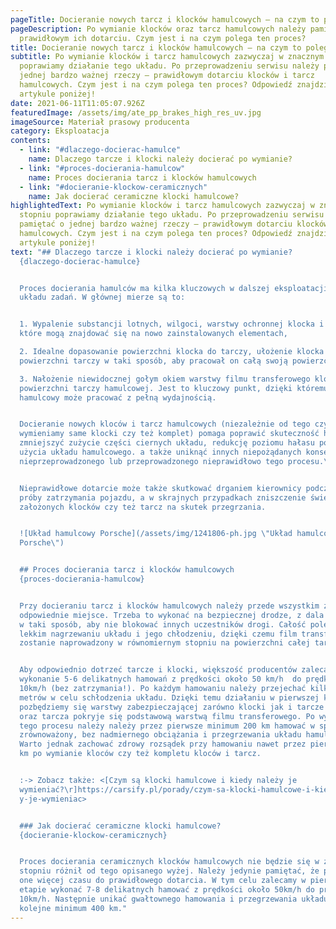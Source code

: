 ```yaml
---
pageTitle: Docieranie nowych tarcz i klocków hamulcowych – na czym to polega
pageDescription: Po wymianie klocków oraz tarcz hamulcowych należy pamiętać
  prawidłowym ich dotarciu. Czym jest i na czym polega ten proces?
title: Docieranie nowych tarcz i klocków hamulcowych – na czym to polega
subtitle: Po wymianie klocków i tarcz hamulcowych zazwyczaj w znacznym stopniu
  poprawiamy działanie tego układu. Po przeprowadzeniu serwisu należy pamiętać o
  jednej bardzo ważnej rzeczy – prawidłowym dotarciu klocków i tarcz
  hamulcowych. Czym jest i na czym polega ten proces? Odpowiedź znajdziesz w
  artykule poniżej!
date: 2021-06-11T11:05:07.926Z
featuredImage: /assets/img/ate_pp_brakes_high_res_uv.jpg
imageSource: Materiał prasowy producenta
category: Eksploatacja
contents:
  - link: "#dlaczego-docierac-hamulce"
    name: Dlaczego tarcze i klocki należy docierać po wymianie?
  - link: "#proces-docierania-hamulcow"
    name: Proces docierania tarcz i klocków hamulcowych
  - link: "#docieranie-klockow-ceramicznych"
    name: Jak docierać ceramiczne klocki hamulcowe?
highlightedText: Po wymianie klocków i tarcz hamulcowych zazwyczaj w znacznym
  stopniu poprawiamy działanie tego układu. Po przeprowadzeniu serwisu należy
  pamiętać o jednej bardzo ważnej rzeczy – prawidłowym dotarciu klocków i tarcz
  hamulcowych. Czym jest i na czym polega ten proces? Odpowiedź znajdziesz w
  artykule poniżej!
text: "## Dlaczego tarcze i klocki należy docierać po wymianie?
  {dlaczego-docierac-hamulce}


  Proces docierania hamulców ma kilka kluczowych w dalszej eksploatacji całego
  układu zadań. W głównej mierze są to:


  1. Wypalenie substancji lotnych, wilgoci, warstwy ochronnej klocka i tarczy,
  które mogą znajdować się na nowo zainstalowanych elementach,

  2. Idealne dopasowanie powierzchni klocka do tarczy, ułożenie klocka do
  powierzchni tarczy w taki sposób, aby pracował on całą swoją powierzchnią,

  3. Nałożenie niewidocznej gołym okiem warstwy filmu transferowego klocka na
  powierzchni tarczy hamulcowej. Jest to kluczowy punkt, dzięki któremu układ
  hamulcowy może pracować z pełną wydajnością.


  Docieranie nowych kloców i tarcz hamulcowych (niezależnie od tego czy
  wymieniamy same klocki czy też komplet) pomaga poprawić skuteczność hamowania,
  zmniejszyć zużycie części ciernych układu, redukcję poziomu hałasu podczas
  użycia układu hamulcowego. a także uniknąć innych niepożądanych konsekwencji
  nieprzeprowadzonego lub przeprowadzonego nieprawidłowo tego procesu.\ 


  Nieprawidłowe dotarcie może także skutkować drganiem kierownicy podczas
  próby zatrzymania pojazdu, a w skrajnych przypadkach zniszczenie świeżo
  założonych klocków czy też tarcz na skutek przegrzania.


  ![Układ hamulcowy Porsche](/assets/img/1241806-ph.jpg \"Układ hamulcowy
  Porsche\")


  ## Proces docierania tarcz i klocków hamulcowych
  {proces-docierania-hamulcow}


  Przy docieraniu tarcz i klocków hamulcowych należy przede wszystkim zabrać o
  odpowiednie miejsce. Trzeba to wykonać na bezpiecznej drodze, z dala od ruchu
  w taki sposób, aby nie blokować innych uczestników drogi. Całość polega na
  lekkim nagrzewaniu układu i jego chłodzeniu, dzięki czemu film transferowy
  zostanie naprowadzony w równomiernym stopniu na powierzchni całej tarczy.\ 


  Aby odpowiednio dotrzeć tarcze i klocki, większość producentów zaleca
  wykonanie 5-6 delikatnych hamowań z prędkości około 50 km/h  do prędkości
  10km/h (bez zatrzymania!). Po każdym hamowaniu należy przejechać kilkaset
  metrów w celu schłodzenia układu. Dzięki temu działaniu w pierwszej kolejności
  pozbędziemy się warstwy zabezpieczającej zarówno klocki jak i tarcze hamulcowe
  oraz tarcza pokryje się podstawową warstwą filmu transferowego. Po wykonaniu
  tego procesu należy należy przez pierwsze minimum 200 km hamować w sposób
  zrównoważony, bez nadmiernego obciążania i przegrzewania układu hamulcowego.
  Warto jednak zachować zdrowy rozsądek przy hamowaniu nawet przez pierwsze 500
  km po wymianie kloców czy też kompletu kloców i tarcz.


  :-> Zobacz także: <[Czym są klocki hamulcowe i kiedy należy je
  wymieniać?\r]https://carsify.pl/porady/czym-sa-klocki-hamulcowe-i-kiedy-nalez\
  y-je-wymieniac>


  ### Jak docierać ceramiczne klocki hamulcowe?
  {docieranie-klockow-ceramicznych}


  Proces docierania ceramicznych klocków hamulcowych nie będzie się w znacznym
  stopniu różnił od tego opisanego wyżej. Należy jedynie pamiętać, że potrzebują
  one więcej czasu do prawidłowego dotarcia. W tym celu zalecamy w pierwszym
  etapie wykonać 7-8 delikatnych hamować z prędkości około 50km/h do prędkości
  10km/h. Następnie unikać gwałtownego hamowania i przegrzewania układu przez
  kolejne minimum 400 km."
---
```

